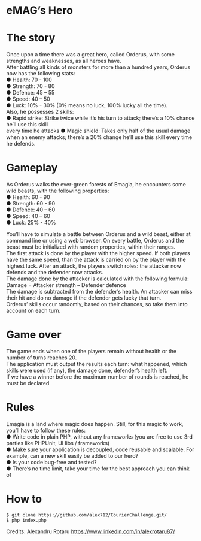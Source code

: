 # eMAG’s Hero
# The story
Once upon a time there was a great hero, called Orderus, with some strengths and weaknesses,
as all heroes have.  
After battling all kinds of monsters for more than a hundred years, Orderus now has the
following stats:  
● Health: 70 - 100  
● Strength: 70 - 80  
● Defence: 45 – 55  
● Speed: 40 – 50  
● Luck: 10% - 30% (0% means no luck, 100% lucky all the time).  
Also, he possesses 2 skills:  
● Rapid strike: Strike twice while it’s his turn to attack; there’s a 10% chance he’ll use this skill  
every time he attacks
● Magic shield: Takes only half of the usual damage when an enemy attacks; there’s a 20%
change he’ll use this skill every time he defends.

# Gameplay
As Orderus walks the ever-green forests of Emagia, he encounters some wild beasts, with the
following properties:  
● Health: 60 - 90  
● Strength: 60 - 90  
● Defence: 40 – 60  
● Speed: 40 – 60  
● Luck: 25% - 40%

You’ll have to simulate a battle between Orderus and a wild beast, either at command line or
using a web browser. On every battle, Orderus and the beast must be initialized with random
properties, within their ranges.  
The first attack is done by the player with the higher speed. If both players have the same speed,
than the attack is carried on by the player with the highest luck. After an attack, the players switch roles: the attacker now defends and the defender now attacks.  
The damage done by the attacker is calculated with the following formula:  
Damage = Attacker strength – Defender defence  
The damage is subtracted from the defender’s health. An attacker can miss their hit and do no
damage if the defender gets lucky that turn.  
Orderus’ skills occur randomly, based on their chances, so take them into account on each turn.

# Game over
The game ends when one of the players remain without health or the number of turns reaches 20.  
The application must output the results each turn: what happened, which skills were used (if any),
the damage done, defender’s health left.  
If we have a winner before the maximum number of rounds is reached, he must be declared

# Rules
Emagia is a land where magic does happen. Still, for this magic to work, you’ll have to follow these
rules:  
● Write code in plain PHP, without any frameworks (you are free to use 3rd parties like
PHPUnit, UI libs / frameworks)  
● Make sure your application is decoupled, code reusable and scalable. For example, can a
new skill easily be added to our hero?  
● Is your code bug-free and tested?  
● There’s no time limit, take your time for the best approach you can think of

# How to

``$ git clone https://github.com/alex712/CourierChallenge.git/``  
``$ php index.php``

Credits: Alexandru Rotaru https://www.linkedin.com/in/alexrotaru87/